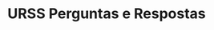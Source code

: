 ---
title: 'URSS Perguntas e Respostas'
author_name: unknown
year: y1960
origin: Soviet Union
type: book
tags: [non-fiction, propaganda, government, lettering, blue, red]
ref: RS.010.0095
thumbnail_image_path: /images/RS.010.0095-URSS-perguntas-e-respostas-thumbnail.jpg
image_path: /images/RS.010.0095-URSS-perguntas-e-respostas.jpg
layout: artifact
---
